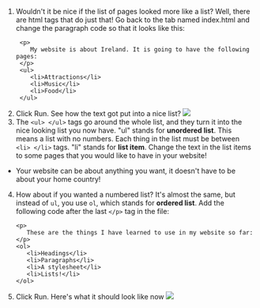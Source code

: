 1. Wouldn't it be nice if the list of pages looked more like a list? Well, there are html tags that do just that! Go back to the tab named index.html and change the paragraph code so that it looks like this: 
   ```
    <p>
       My website is about Ireland. It is going to have the following pages:
    </p>
    <ul>
       <li>Attractions</li>
       <li>Music</li>
       <li>Food</li>
    </ul>
   ```
2. Click Run. See how the text got put into a nice list? ![](/assets/UnorderedList.png)
3. The `<ul> </ul>` tags go around the whole list, and they turn it into the nice looking list you now have. "ul" stands for **unordered list**. This means a list with no numbers. Each thing in the list must be between `<li> </li>` tags. "li" stands for **list item**. Change the text in the list items to some pages that you would like to have in your website!
 * Your website can be about anything you want, it doesn't have to be about your home country!
4. How about if you wanted a numbered list? It's almost the same, but instead of `ul`, you use `ol`, which stands for **ordered list**. Add the following code after the last `</p>` tag in the file:
   ```
   <p>
      These are the things I have learned to use in my website so far:
   </p>
   <ol>
      <li>Headings</li>
      <li>Paragraphs</li>
      <li>A stylesheet</li>
      <li>Lists!</li>
   </ol>
   ```
5. Click Run. Here's what it should look like now ![](/assets/OrderedList.png)



